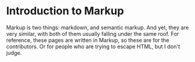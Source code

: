 # Introduction to Markup

Markup is two things: markdown, and semantic markup.
And yet, they are very similar, with both of them usually falling under the same roof.
For reference, these pages are written in Markup, so these are for the contributors.
Or for people who are trying to escape HTML, but I don't judge.